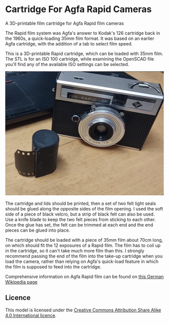 # Cartridge For Agfa Rapid Cameras
A 3D-printable film cartridge for Agfa Rapid film cameras

The Rapid film system was Agfa's answer to Kodak's 126 cartridge back in the 1960s, a quick-loading 35mm film format. It was based on an earlier Agfa cartridge, with the addition of a tab to select film speed.

This is a 3D-printable Rapid cartridge, which can be loaded with 35mm film. The STL is for an ISO 100 cartridge, while examining the OpenSCAD file you'll find any of the available ISO settings can be selected.

![The cartridge, with an Agfa Rapid camera in the background](agfa-rapid-cartridge.jpg "The cartridge, with an Agfa Rapid camera in the background")

The cartridge and lids should be printed, then a set of two felt light seals should be glued along the opposite sides of the film opening. I used the soft side of a piece of black velcro, but a strip of black felt can also be used. Use a knife blade to keep the two felt pieces from sticking to each other. Once the glue has set, the felt can be trimmed at each end and the end pieces can be glued into place.

The cartridge should be loaded with a piece of 35mm film about 70cm long, on which should fit the 12 exposures of a Rapid film. The film has to coil up in the cartridge, so it can't take much more film than this. I strongly recommend passing the end of the film into the take-up cartridge when you load the camera, rather than relying on Agfa's quick-load feature in which the film is supposed to feed into the cartridge.

Comprehensive information on Agfa Rapid film can be found on [this German Wikipedia page](https://de.wikipedia.org/wiki/Agfa_Rapid)

## Licence

This model is licensed under the [Creative Commons Attribution Share Alike 4.0 International licence](license.md).
